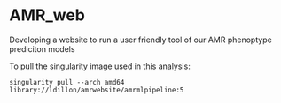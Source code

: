 # AMR_web
Developing a website to run a user friendly tool of our AMR phenoptype prediciton models

To pull the singularity image used in this analysis:
```
singularity pull --arch amd64 library://ldillon/amrwebsite/amrmlpipeline:5
```

